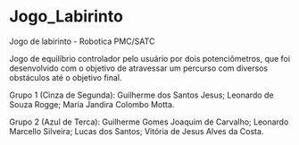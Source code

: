 # Jogo_Labirinto
Jogo de labirinto - Robotica PMC/SATC

Jogo de equilíbrio controlador pelo usuário por dois potenciômetros, que foi desenvolvido com o objetivo de atravessar um percurso com diversos obstáculos até o objetivo final.

Grupo 1 (Cinza de Segunda): Guilherme dos Santos Jesus; Leonardo de Souza Rogge; Maria Jandira Colombo Motta.

Grupo 2 (Azul de Terca): Guilherme Gomes Joaquim de Carvalho; Leonardo Marcello Silveira; Lucas dos Santos; Vitória de Jesus Alves da Costa.
